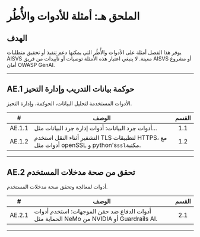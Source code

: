 # الملحق هـ: أمثلة للأدوات والأُطُر

## الهدف

يوفر هذا الفصل أمثلة على الأدوات والأُطُر التي يمكنها دعم تنفيذ أو تحقيق متطلبات AISVS معينة. لا ينبغي اعتبار هذه الأمثلة توصيات أو تأييدات من فريق AISVS أو مشروع أمان OWASP GenAI.

---

## AE.1 حوكمة بيانات التدريب وإدارة التحيز

الأدوات المستخدمة لتحليل البيانات، الحوكمة، وإدارة التحيز.

|   #    | الوصف                                                                                     | القسم |
| :----: | ----------------------------------------------------------------------------------------- | :---: |
| AE.1.1 | أدوات جرد البيانات: أدوات إدارة جرد البيانات مثل...                                       |  1.1  |
| AE.1.2 | التشفير أثناء النقل استخدم TLS لتطبيقات HTTPS، مع أدوات مثل openSSL و python's`ssl`مكتبة. |  1.2  |

---

## AE.2 تحقق من صحة مدخلات المستخدم

أدوات لمعالجة وتحقق صحة مدخلات المستخدم.

|   #    | الوصف                                                                                   | القسم |
| :----: | --------------------------------------------------------------------------------------- | :---: |
| AE.2.1 | أدوات الدفاع ضد حقن الموجهات: استخدم أدوات الحماية مثل NeMo من NVIDIA أو Guardrails AI. |  2.1  |

---

